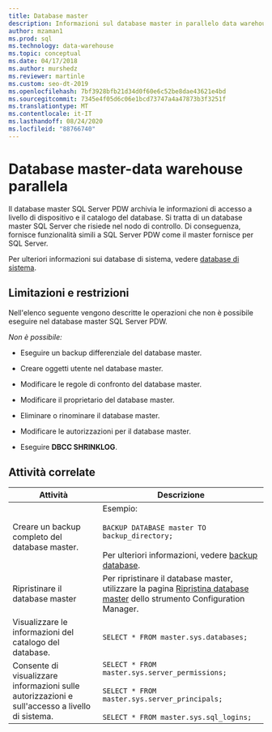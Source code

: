 ```yaml
---
title: Database master
description: Informazioni sul database master in parallelo data warehouse.
author: mzaman1
ms.prod: sql
ms.technology: data-warehouse
ms.topic: conceptual
ms.date: 04/17/2018
ms.author: murshedz
ms.reviewer: martinle
ms.custom: seo-dt-2019
ms.openlocfilehash: 7bf3928bfb21d34d0f60e6c52be8dae43621e4bd
ms.sourcegitcommit: 7345e4f05d6c06e1bcd73747a4a47873b3f3251f
ms.translationtype: MT
ms.contentlocale: it-IT
ms.lasthandoff: 08/24/2020
ms.locfileid: "88766740"
---
```

# <a name="master-database---parallel-data-warehouse"></a>Database master-data warehouse parallela
Il database master SQL Server PDW archivia le informazioni di accesso a livello di dispositivo e il catalogo del database. Si tratta di un database master SQL Server che risiede nel nodo di controllo. Di conseguenza, fornisce funzionalità simili a SQL Server PDW come il master fornisce per SQL Server.  
  
Per ulteriori informazioni sui database di sistema, vedere [database di sistema](system-databases.md).  
  
## <a name="limitations-and-restrictions"></a>Limitazioni e restrizioni  
Nell'elenco seguente vengono descritte le operazioni che non è possibile eseguire nel database master SQL Server PDW.  
  
*Non è possibile:*  
  
-   Eseguire un backup differenziale del database master.  
  
-   Creare oggetti utente nel database master.  
  
-   Modificare le regole di confronto del database master.  
  
-   Modificare il proprietario del database master.  
  
-   Eliminare o rinominare il database master.  
  
-   Modificare le autorizzazioni per il database master.  
  
-   Eseguire **DBCC SHRINKLOG**.  
  
## <a name="related-tasks"></a>Attività correlate  
  
|Attività|Descrizione|  
|--------|---------------|  
|Creare un backup completo del database master.|Esempio:<br /><br />`BACKUP DATABASE master TO backup_directory;`<br /><br />Per ulteriori informazioni, vedere [backup database](../t-sql/statements/backup-transact-sql.md?view=aps-pdw-2016).|  
|Ripristinare il database master|Per ripristinare il database master, utilizzare la pagina [Ripristina database master](restore-the-master-database.md) dello strumento Configuration Manager.|  
|Visualizzare le informazioni del catalogo del database.|`SELECT * FROM master.sys.databases;`|  
|Consente di visualizzare informazioni sulle autorizzazioni e sull'accesso a livello di sistema.|`SELECT * FROM master.sys.server_permissions;`<br /><br />`SELECT * FROM master.sys.server_principals;`<br /><br />`SELECT * FROM master.sys.sql_logins;`|  
  
<!-- MISSING LINKS 
## See Also  
[Common Metadata Query Examples &#40;SQL Server PDW&#41;](../sqlpdw/common-metadata-query-examples-sql-server-pdw.md)  
-->
